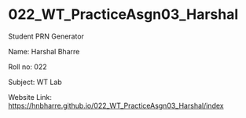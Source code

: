 # 022_WT_PracticeAsgn03_Harshal
Student PRN Generator

Name:    Harshal Bharre

Roll no:  022

Subject: WT Lab

Website Link:
https://hnbharre.github.io/022_WT_PracticeAsgn03_Harshal/index
